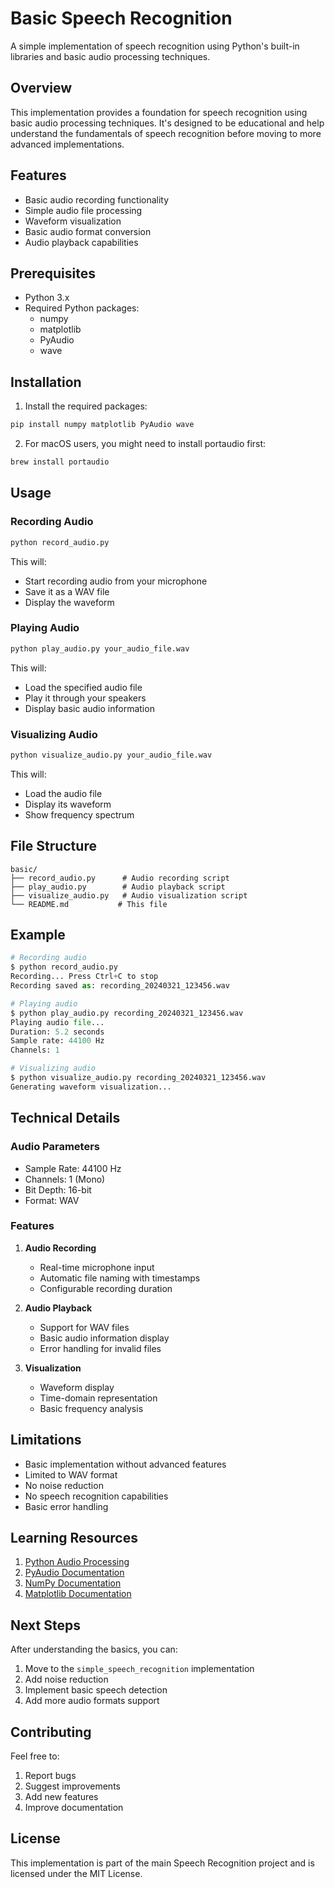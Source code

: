 # Basic Speech Recognition

A simple implementation of speech recognition using Python's built-in libraries and basic audio processing techniques.

## Overview

This implementation provides a foundation for speech recognition using basic audio processing techniques. It's designed to be educational and help understand the fundamentals of speech recognition before moving to more advanced implementations.

## Features

- Basic audio recording functionality
- Simple audio file processing
- Waveform visualization
- Basic audio format conversion
- Audio playback capabilities

## Prerequisites

- Python 3.x
- Required Python packages:
  - numpy
  - matplotlib
  - PyAudio
  - wave

## Installation

1. Install the required packages:
```bash
pip install numpy matplotlib PyAudio wave
```

2. For macOS users, you might need to install portaudio first:
```bash
brew install portaudio
```

## Usage

### Recording Audio
```python
python record_audio.py
```
This will:
- Start recording audio from your microphone
- Save it as a WAV file
- Display the waveform

### Playing Audio
```python
python play_audio.py your_audio_file.wav
```
This will:
- Load the specified audio file
- Play it through your speakers
- Display basic audio information

### Visualizing Audio
```python
python visualize_audio.py your_audio_file.wav
```
This will:
- Load the audio file
- Display its waveform
- Show frequency spectrum

## File Structure

```
basic/
├── record_audio.py      # Audio recording script
├── play_audio.py        # Audio playback script
├── visualize_audio.py   # Audio visualization script
└── README.md           # This file
```

## Example

```python
# Recording audio
$ python record_audio.py
Recording... Press Ctrl+C to stop
Recording saved as: recording_20240321_123456.wav

# Playing audio
$ python play_audio.py recording_20240321_123456.wav
Playing audio file...
Duration: 5.2 seconds
Sample rate: 44100 Hz
Channels: 1

# Visualizing audio
$ python visualize_audio.py recording_20240321_123456.wav
Generating waveform visualization...
```

## Technical Details

### Audio Parameters
- Sample Rate: 44100 Hz
- Channels: 1 (Mono)
- Bit Depth: 16-bit
- Format: WAV

### Features
1. **Audio Recording**
   - Real-time microphone input
   - Automatic file naming with timestamps
   - Configurable recording duration

2. **Audio Playback**
   - Support for WAV files
   - Basic audio information display
   - Error handling for invalid files

3. **Visualization**
   - Waveform display
   - Time-domain representation
   - Basic frequency analysis

## Limitations

- Basic implementation without advanced features
- Limited to WAV format
- No noise reduction
- No speech recognition capabilities
- Basic error handling

## Learning Resources

1. [Python Audio Processing](https://realpython.com/python-audio-processing/)
2. [PyAudio Documentation](https://people.csail.mit.edu/hubert/pyaudio/)
3. [NumPy Documentation](https://numpy.org/doc/stable/)
4. [Matplotlib Documentation](https://matplotlib.org/stable/contents.html)

## Next Steps

After understanding the basics, you can:
1. Move to the `simple_speech_recognition` implementation
2. Add noise reduction
3. Implement basic speech detection
4. Add more audio formats support

## Contributing

Feel free to:
1. Report bugs
2. Suggest improvements
3. Add new features
4. Improve documentation

## License

This implementation is part of the main Speech Recognition project and is licensed under the MIT License. 